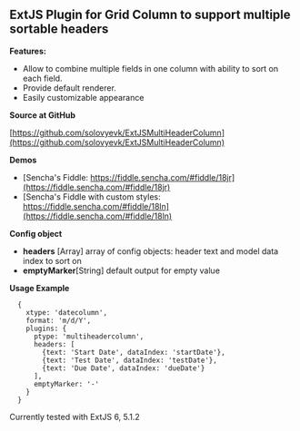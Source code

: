 
ExtJS Plugin for Grid Column to support multiple sortable headers
-----------------------------------------------------------------

**Features:**

* Allow to combine multiple fields in one column with ability to sort on each field.
* Provide default renderer.
* Easily customizable appearance

**Source at GitHub**

[https://github.com/solovyevk/ExtJSMultiHeaderColumn](https://github.com/solovyevk/ExtJSMultiHeaderColumn)



**Demos**

* [Sencha's Fiddle: https://fiddle.sencha.com/#fiddle/18jr](https://fiddle.sencha.com/#fiddle/18jr)
* [Sencha's Fiddle with custom styles: https://fiddle.sencha.com/#fiddle/18ln](https://fiddle.sencha.com/#fiddle/18ln)


**Config object**

* **headers** [Array] array of config objects: header text and model data index to sort on
* **emptyMarker**[String] default output for empty value

**Usage Example**

      {
        xtype: 'datecolumn',
        format: 'm/d/Y',
        plugins: {
          ptype: 'multiheadercolumn',
          headers: [
            {text: 'Start Date', dataIndex: 'startDate'},
            {text: 'Test Date', dataIndex: 'testDate'},
            {text: 'Due Date', dataIndex: 'dueDate'}
          ],
          emptyMarker: '-'
        }
      }

Currently tested with ExtJS 6, 5.1.2



